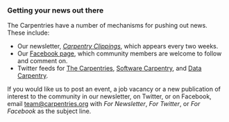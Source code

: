 ### Getting your news out there

The Carpentries have a number of mechanisms for pushing out news. These include:

- Our newsletter, [*Carpentry Clippings*](http://eepurl.com/cfODMH), which appears every two weeks.
- Our [Facebook page](https://www.facebook.com/carpentries), which community members are welcome to follow and comment on.
- Twitter feeds for [The Carpentries](https://twitter.com/thecarpentries), [Software Carpentry](https://twitter.com/swcarpentry), and [Data Carpentry](https://twitter.com/datacarpentry).

If you would like us to post an event, a job vacancy or a new publication of interest to the community in our newsletter, on Twitter, or on Facebook, email [team@carpentries.org](mailto:team@carpentries.org) with *For Newsletter*, *For Twitter*, or *For Facebook* as the subject line.
